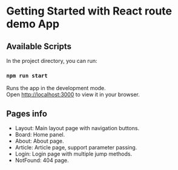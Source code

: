 # Getting Started with React route demo App

## Available Scripts

In the project directory, you can run:

### `npm run start`

Runs the app in the development mode.\
Open [http://localhost:3000](http://localhost:3000) to view it in your browser.

## Pages info
- Layout: Main layout page with navigation buttons.
- Board: Home panel.
- About: About page.
- Article: Article page, support parameter passing.
- Login: Login page with multiple jump methods.
- NotFound: 404 page.